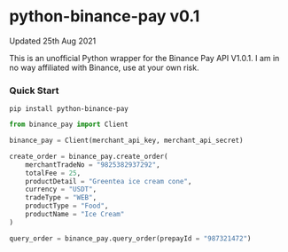 # python-binance-pay v0.1
Updated 25th Aug 2021

This is an unofficial Python wrapper for the Binance Pay API V1.0.1. I am in no way affiliated with Binance, use at your own risk.

### Quick Start
```
pip install python-binance-pay
```

```Python
from binance_pay import Client

binance_pay = Client(merchant_api_key, merchant_api_secret)

create_order = binance_pay.create_order(
    merchantTradeNo = "9825382937292",
    totalFee = 25,
    productDetail = "Greentea ice cream cone",
    currency = "USDT",
    tradeType = "WEB",
    productType = "Food",
    productName = "Ice Cream"
)

query_order = binance_pay.query_order(prepayId = "987321472")
```